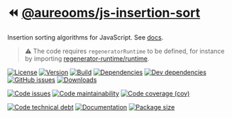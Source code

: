 :rewind: [@aureooms/js-insertion-sort](https://aureooms.github.io/js-insertion-sort)
==

Insertion sorting algorithms for JavaScript.
See [docs](https://aureooms.github.io/js-insertion-sort/index.html).

> :warning: The code requires `regeneratorRuntime` to be defined, for instance by importing
> [regenerator-runtime/runtime](https://www.npmjs.com/package/regenerator-runtime).

[![License](https://img.shields.io/github/license/aureooms/js-insertion-sort.svg)](https://raw.githubusercontent.com/aureooms/js-insertion-sort/main/LICENSE)
[![Version](https://img.shields.io/npm/v/@aureooms/js-insertion-sort.svg)](https://www.npmjs.org/package/@aureooms/js-insertion-sort)
[![Build](https://img.shields.io/travis/aureooms/js-insertion-sort/main.svg)](https://travis-ci.org/aureooms/js-insertion-sort/branches)
[![Dependencies](https://img.shields.io/david/aureooms/js-insertion-sort.svg)](https://david-dm.org/aureooms/js-insertion-sort)
[![Dev dependencies](https://img.shields.io/david/dev/aureooms/js-insertion-sort.svg)](https://david-dm.org/aureooms/js-insertion-sort?type=dev)
[![GitHub issues](https://img.shields.io/github/issues/aureooms/js-insertion-sort.svg)](https://github.com/aureooms/js-insertion-sort/issues)
[![Downloads](https://img.shields.io/npm/dm/@aureooms/js-insertion-sort.svg)](https://www.npmjs.org/package/@aureooms/js-insertion-sort)

[![Code issues](https://img.shields.io/codeclimate/issues/aureooms/js-insertion-sort.svg)](https://codeclimate.com/github/aureooms/js-insertion-sort/issues)
[![Code maintainability](https://img.shields.io/codeclimate/maintainability/aureooms/js-insertion-sort.svg)](https://codeclimate.com/github/aureooms/js-insertion-sort/trends/churn)
[![Code coverage (cov)](https://img.shields.io/codecov/c/gh/aureooms/js-insertion-sort/main.svg)](https://codecov.io/gh/aureooms/js-insertion-sort)
<!--[![Code coverage (alls)](https://img.shields.io/coveralls/github/aureooms/js-insertion-sort/main.svg)](https://coveralls.io/r/aureooms/js-insertion-sort)-->
<!--[![Code coverage (clim)](https://img.shields.io/codeclimate/coverage/aureooms/js-insertion-sort.svg)](https://codeclimate.com/github/aureooms/js-insertion-sort/trends/test_coverage_new_code)-->
[![Code technical debt](https://img.shields.io/codeclimate/tech-debt/aureooms/js-insertion-sort.svg)](https://codeclimate.com/github/aureooms/js-insertion-sort/trends/technical_debt)
[![Documentation](https://aureooms.github.io/js-insertion-sort/badge.svg)](https://aureooms.github.io/js-insertion-sort/source.html)
[![Package size](https://img.shields.io/bundlephobia/minzip/@aureooms/js-insertion-sort)](https://bundlephobia.com/result?p=@aureooms/js-insertion-sort)
